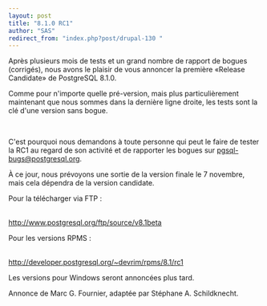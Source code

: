 ```yaml
---
layout: post
title: "8.1.0 RC1"
author: "SAS"
redirect_from: "index.php?post/drupal-130 "
---
```



<p></p>

<!--more-->


<p>

Après plusieurs mois de tests et un grand nombre de rapport de bogues (corrigés), nous avons le plaisir de vous annoncer la première «Release Candidate» de PostgreSQL 8.1.0.

</p>

<p>

Comme pour n'importe quelle pré-version, mais plus particulièrement maintenant que nous sommes dans la dernière ligne droite, les tests sont la clé d'une version sans bogue.

<br />

C'est pourquoi nous demandons à toute personne qui peut le faire de tester la RC1 au regard de son activité et de rapporter les bogues sur pgsql-bugs@postgresql.org.

</p>

<p>

À ce jour, nous prévoyons une sortie de la version finale le 7 novembre, mais cela dépendra de la version candidate.

</p>

<p>

Pour la télécharger via FTP&nbsp;:

<br />    <a href="http://www.postgresql.org/ftp/source/v8.1beta">http://www.postgresql.org/ftp/source/v8.1beta</a>

</p>

<p>

Pour les versions RPMS&nbsp;:

<br />    <a href="http://developer.postgresql.org/%7Edevrim/rpms/8.1/rc1">http://developer.postgresql.org/~devrim/rpms/8.1/rc1</a>

</p>

<p>

Les versions pour Windows seront annoncées plus tard.</p>

<p>

Annonce de Marc G. Fournier, adaptée par Stéphane A. Schildknecht.

</p>